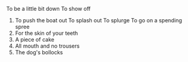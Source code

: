To be a little bit down
To show off
1. To push the boat out
   To splash out
   To splurge
   To go on a spending spree
2. For the skin of your teeth
3. A piece of cake
4. All mouth and no trousers
5. The dog's bollocks
